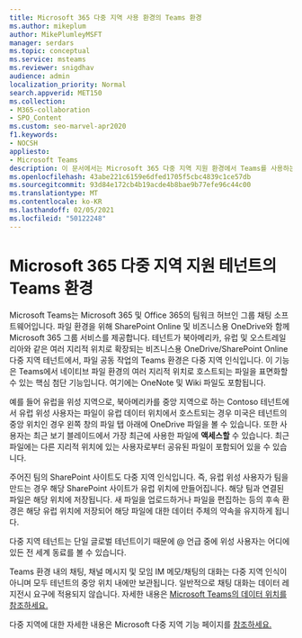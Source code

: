 ```yaml
---
title: Microsoft 365 다중 지역 사용 환경의 Teams 환경
ms.author: mikeplum
author: MikePlumleyMSFT
manager: serdars
ms.topic: conceptual
ms.service: msteams
ms.reviewer: snigdhav
audience: admin
localization_priority: Normal
search.appverid: MET150
ms.collection:
- M365-collaboration
- SPO_Content
ms.custom: seo-marvel-apr2020
f1.keywords:
- NOCSH
appliesto:
- Microsoft Teams
description: 이 문서에서는 Microsoft 365 다중 지역 지원 환경에서 Teams를 사용하는 방법을 배워보게 됩니다.
ms.openlocfilehash: 43abe221c6159e6dfed1705f5cbc4839c1ce57db
ms.sourcegitcommit: 93d84e172cb4b19acde4b8bae9b77efe96c44c00
ms.translationtype: MT
ms.contentlocale: ko-KR
ms.lasthandoff: 02/05/2021
ms.locfileid: "50122248"
---
```

# <a name="teams-experience-in-a-microsoft-365-multi-geo-enabled-tenancy"></a>Microsoft 365 다중 지역 지원 테넌트의 Teams 환경

Microsoft Teams는 Microsoft 365 및 Office 365의 팀워크 허브인 그룹 채팅 소프트웨어입니다. 파일 환경을 위해 SharePoint Online 및 비즈니스용 OneDrive와 함께 Microsoft 365 그룹 서비스를 제공합니다. 테넌트가 북아메리카, 유럽 및 오스트레일리아와 같은 여러 지리적 위치로 확장되는 비즈니스용 OneDrive/SharePoint Online 다중 지역 테넌트에서, 파일 공동 작업의 Teams 환경은 다중 지역 인식입니다. 이 기능은 Teams에서 네이티브 파일 환경의 여러 지리적 위치로 호스트되는 파일을 표면화할 수 있는 핵심 첨단 기능입니다. 여기에는 OneNote 및 Wiki 파일도 포함됩니다.

예를 들어 유럽을 위성 지역으로, 북아메리카를 중앙 지역으로 하는 Contoso 테넌트에서 유럽  위성 사용자는 파일이 유럽 데이터 위치에서 호스트되는 경우 미국은 테넌트의 중앙 위치인 경우 왼쪽 창의 파일 탭 아래에 OneDrive 파일을 볼 수 있습니다. 또한 사용자는 최근 보기 블레이드에서 가장 최근에 사용한 파일에 **액세스할** 수 있습니다. 최근 파일에는 다른 지리적 위치에 있는 사용자로부터 공유된 파일이 포함되어 있을 수 있습니다. 

주어진 팀의 SharePoint 사이트도 다중 지역 인식입니다. 즉, 유럽 위성 사용자가 팀을 만드는 경우 해당 SharePoint 사이트가 유럽 위치에 만들어집니다. 해당 팀과 연결된 파일은 해당 위치에 저장됩니다. 새 파일을 업로드하거나 파일을 편집하는 등의 후속 환경은 해당 유럽 위치에 저장되어 해당 파일에 대한 데이터 주체의 약속을 유지하게 됩니다.

다중 지역 테넌트는 단일 글로벌 테넌트이기 때문에 @ 언급 중에 위성 사용자는 어디에 있든 전 세계 동료를 볼 수 있습니다.

Teams 환경 내의 채팅, 채널 메시지 및 모임 IM 메모/채팅의 대화는 다중 지역 인식이 아니며 모두 테넌트의 중앙 위치 내에만 보관됩니다. 일반적으로 채팅 대화는 데이터 레지전시 요구에 적용되지 않습니다. 자세한 내용은 [Microsoft Teams의 데이터 위치를 참조하세요.](location-of-data-in-teams.md)

다중 지역에 대한 자세한 내용은 Microsoft 다중 지역 기능 페이지를 [참조하세요.](https://aka.ms/multi-geo)
